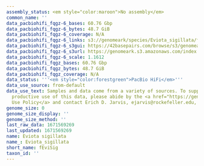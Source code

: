 ```yaml
---
assembly_status: <em style="color:maroon">No assembly</em>
common_name: ''
data_pacbiohifi_fqgz-6_bases: 60.76 Gbp
data_pacbiohifi_fqgz-6_bytes: 48.7 GiB
data_pacbiohifi_fqgz-6_coverage: N/A
data_pacbiohifi_fqgz-6_links: s3://genomeark/species/Eviota_sigillata/fEviSig6/genomic_data/pacbio_hifi/<br>
data_pacbiohifi_fqgz-6_s3gui: https://42basepairs.com/browse/s3/genomeark/species/Eviota_sigillata/fEviSig6/genomic_data/pacbio_hifi/
data_pacbiohifi_fqgz-6_s3url: https://genomeark.s3.amazonaws.com/index.html?prefix=species/Eviota_sigillata/fEviSig6/genomic_data/pacbio_hifi/
data_pacbiohifi_fqgz-6_scale: 1.1612
data_pacbiohifi_fqgz_bases: 60.76 Gbp
data_pacbiohifi_fqgz_bytes: 48.7 GiB
data_pacbiohifi_fqgz_coverage: N/A
data_status: '''<em style="color:forestgreen">PacBio HiFi</em>'''
data_use_source: from-default
data_use_text: Samples and data come from a variety of sources. To support fair and
  productive use of this data, please abide by the <a href="https://genome10k.soe.ucsc.edu/data-use-policies/">Data
  Use Policy</a> and contact Erich D. Jarvis, ejarvis@rockefeller.edu, with any questions.
genome_size: 0
genome_size_display: ''
genome_size_method: ''
last_raw_data: 1671569269
last_updated: 1671569269
name: Eviota sigillata
name_: Eviota_sigillata
short_name: fEviSig
taxon_id: ''
---
```

